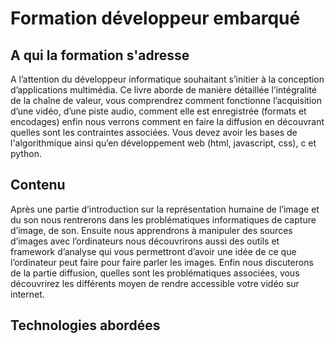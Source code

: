 # Formation développeur embarqué

## A qui la formation s'adresse

A l’attention du développeur informatique souhaitant s’initier à la conception d’applications multimédia. Ce livre aborde de manière détaillée l’intégralité de la chaîne de valeur, vous comprendrez comment fonctionne l’acquisition d’une vidéo, d’une piste audio, comment elle est enregistrée (formats et encodages) enfin nous verrons comment en faire la diffusion en découvrant quelles sont les contraintes associées.
Vous devez avoir les bases de l'algorithmique ainsi qu’en développement web (html, javascript, css), c et python.

## Contenu

Après une partie d’introduction sur la représentation humaine de l’image et du son nous rentrerons dans les problématiques informatiques de capture d’image, de son.
Ensuite nous apprendrons à manipuler des sources d’images avec l’ordinateurs nous découvrirons aussi des outils et framework d’analyse qui vous permettront d’avoir une idée de ce que l’ordinateur peut faire pour faire parler les images.
Enfin nous discuterons de la partie diffusion, quelles sont les problématiques associées, vous découvrirez les différents moyen de rendre accessible votre vidéo sur internet.

## Technologies abordées
